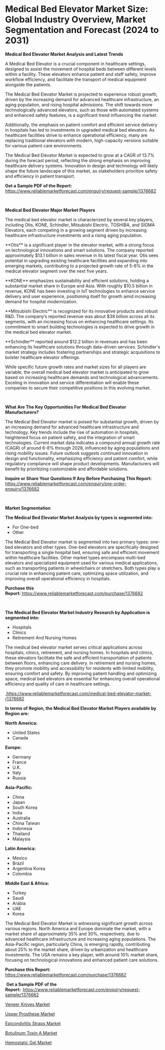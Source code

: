 <p><h1>Medical Bed Elevator Market Size: Global Industry Overview, Market Segmentation and Forecast (2024 to 2031)</h1></p><p><strong>Medical Bed Elevator Market Analysis and Latest Trends</strong></p>
<p><p>A Medical Bed Elevator is a crucial component in healthcare settings, designed to assist the movement of hospital beds between different levels within a facility. These elevators enhance patient and staff safety, improve workflow efficiency, and facilitate the transport of medical equipment alongside the patients. </p><p>The Medical Bed Elevator Market is projected to experience robust growth, driven by the increasing demand for advanced healthcare infrastructure, an aging population, and rising hospital admissions. The shift towards more technologically advanced elevators, such as those with automated systems and enhanced safety features, is a significant trend influencing the market. </p><p>Additionally, the emphasis on patient comfort and efficient service delivery in hospitals has led to investments in upgraded medical bed elevators. As healthcare facilities strive to enhance operational efficiency, many are replacing traditional elevators with modern, high-capacity versions suitable for various patient care environments. </p><p>The Medical Bed Elevator Market is expected to grow at a CAGR of 13.7% during the forecast period, reflecting the strong emphasis on improving healthcare delivery systems. Innovation in design and technology will likely shape the future landscape of this market, as stakeholders prioritize safety and efficiency in patient transport.</p></p>
<p><strong>Get a Sample PDF of the Report:&nbsp;</strong> <a href="https://www.reliablemarketforecast.com/enquiry/request-sample/1376682?utm_campaign=1169&utm_medium=2&utm_source=Github&utm_content=ia&utm_term=23102024&utm_id=medical-bed-elevator">https://www.reliablemarketforecast.com/enquiry/request-sample/1376682</a></p>
<p>&nbsp;</p>
<p><strong>Medical Bed Elevator Major Market Players</strong></p>
<p><p>The medical bed elevator market is characterized by several key players, including Otis, KONE, Schindler, Mitsubishi Electric, TOSHIBA, and SIGMA Elevators, each competing in a growing segment driven by increasing healthcare infrastructure investments and a rising aging population.</p><p>**Otis** is a significant player in the elevator market, with a strong focus on technological innovations and smart solutions. The company reported approximately $13.1 billion in sales revenue in its latest fiscal year. Otis sees potential in upgrading existing healthcare facilities and expanding into emerging markets, contributing to a projected growth rate of 5-6% in the medical elevator segment over the next five years.</p><p>**KONE** emphasizes sustainability and efficient solutions, holding a substantial market share in Europe and Asia. With roughly $10.5 billion in revenue, KONE has been investing in IoT technologies to enhance service delivery and user experience, positioning itself for growth amid increasing demand for hospital modernization.</p><p>**Mitsubishi Electric** is recognized for its innovative products and robust R&D. The company’s reported revenue was about $38 billion across all its segments, with an increasing focus on enhancing healthcare settings. Its commitment to smart building technologies is expected to drive growth in the medical bed elevator market.</p><p>**Schindler** reported around $12.2 billion in revenues and has been enhancing its healthcare solutions through data-driven services. Schindler's market strategy includes fostering partnerships and strategic acquisitions to bolster healthcare elevator offerings.</p><p>While specific future growth rates and market sizes for all players are variable, the overall medical bed elevator market is anticipated to grow based on increasing healthcare demands and technological advancements. Exceling in innovation and service differentiation will enable these companies to secure their competitive positions in this evolving market.</p></p>
<p>&nbsp;</p>
<p><strong>What Are The Key Opportunities For Medical Bed Elevator Manufacturers?</strong></p>
<p><p>The Medical Bed Elevator market is poised for substantial growth, driven by an increasing demand for advanced healthcare infrastructure and technology. Key trends include the rise of automation in hospitals, heightened focus on patient safety, and the integration of smart technologies. Current market data indicates a compound annual growth rate (CAGR) of around 6-8% through 2028, influenced by aging populations and rising mobility issues. Future outlook suggests continued innovation in design and functionality, emphasizing efficiency and patient comfort, while regulatory compliance will shape product developments. Manufacturers will benefit by prioritizing customizable and affordable solutions.</p></p>
<p><strong>Inquire or Share Your Questions If Any Before Purchasing This Report:</strong> <a href="https://www.reliablemarketforecast.com/enquiry/pre-order-enquiry/1376682?utm_campaign=1169&utm_medium=2&utm_source=Github&utm_content=ia&utm_term=23102024&utm_id=medical-bed-elevator">https://www.reliablemarketforecast.com/enquiry/pre-order-enquiry/1376682</a></p>
<p>&nbsp;</p>
<p><strong>Market Segmentation</strong></p>
<p><strong>The Medical Bed Elevator Market Analysis by types is segmented into:</strong></p>
<p><ul><li>For One-bed</li><li>Other</li></ul></p>
<p><p>The Medical Bed Elevator market is segmented into two primary types: one-bed elevators and other types. One-bed elevators are specifically designed for transporting a single hospital bed, ensuring safe and efficient movement within healthcare facilities. Other market types encompass multi-bed elevators and specialized equipment used for various medical applications, such as transporting patients in wheelchairs or stretchers. Both types play a crucial role in enhancing patient care, optimizing space utilization, and improving overall operational efficiency in hospitals.</p></p>
<p><strong>Purchase this Report:&nbsp;</strong><a href="https://www.reliablemarketforecast.com/purchase/1376682?utm_campaign=1169&utm_medium=2&utm_source=Github&utm_content=ia&utm_term=23102024&utm_id=medical-bed-elevator">https://www.reliablemarketforecast.com/purchase/1376682</a></p>
<p>&nbsp;</p>
<p><strong>The Medical Bed Elevator Market Industry Research by Application is segmented into:</strong></p>
<p><ul><li>Hospitals</li><li>Clinics</li><li>Retirement And Nursing Homes</li></ul></p>
<p><p>The medical bed elevator market serves critical applications across hospitals, clinics, retirement, and nursing homes. In hospitals and clinics, these elevators facilitate the safe and efficient transportation of patients between floors, enhancing care delivery. In retirement and nursing homes, they promote mobility and accessibility for residents with limited mobility, ensuring comfort and safety. By improving patient handling and optimizing space, medical bed elevators are essential for enhancing overall operational efficiency and quality of care in healthcare settings.</p></p>
<p><a href="https://www.reliablemarketforecast.com/medical-bed-elevator-market-r1376682?utm_campaign=1169&utm_medium=2&utm_source=Github&utm_content=ia&utm_term=23102024&utm_id=medical-bed-elevator">&nbsp;https://www.reliablemarketforecast.com/medical-bed-elevator-market-r1376682</a></p>
<p><strong>In terms of Region, the Medical Bed Elevator Market Players available by Region are:</strong></p>
<p>
    <p> <strong> North America: </strong>
        <ul>
            <li>United States</li>
            <li>Canada</li>
        </ul>
        </p> 
    <p> <strong> Europe: </strong>
        <ul>
            <li>Germany</li>
            <li>France</li>
            <li>U.K.</li>
            <li>Italy</li>
            <li>Russia</li>
        </ul>
        </p> 
    <p> <strong> Asia-Pacific: </strong>
        <ul>
            <li>China</li>
            <li>Japan</li>
            <li>South Korea</li>
            <li>India</li>
            <li>Australia</li>
            <li>China Taiwan</li>
            <li>Indonesia</li>
            <li>Thailand</li>
            <li>Malaysia</li>
        </ul>
        </p> 
    <p> <strong> Latin America: </strong>
        <ul>
            <li>Mexico</li>
            <li>Brazil</li>
            <li>Argentina Korea</li>
            <li>Colombia</li>
        </ul>
        </p> 
    <p> <strong> Middle East & Africa: </strong>
        <ul>
            <li>Turkey</li>
            <li>Saudi</li>
            <li>Arabia</li>
            <li>UAE</li>
            <li>Korea</li>
        </ul>
    </p>
    </p>
<p><p>The Medical Bed Elevator Market is witnessing significant growth across various regions. North America and Europe dominate the market, with a market share of approximately 35% and 30%, respectively, due to advanced healthcare infrastructure and increasing aging populations. The Asia-Pacific region, particularly China, is emerging rapidly, contributing about 25% to the market share, driven by urbanization and healthcare investments. The USA remains a key player, with around 10% market share, focusing on technological innovations and enhanced patient care solutions.</p></p>
<p><strong>Purchase this Report: </strong><a href="https://www.reliablemarketforecast.com/purchase/1376682?utm_campaign=1169&utm_medium=2&utm_source=Github&utm_content=ia&utm_term=23102024&utm_id=medical-bed-elevator">https://www.reliablemarketforecast.com/purchase/1376682</a></p>
<p>&nbsp;<strong>Get a Sample PDF of the Report:&nbsp;&nbsp;</strong><a href="https://www.reliablemarketforecast.com/enquiry/request-sample/1376682?utm_campaign=1169&utm_medium=2&utm_source=Github&utm_content=ia&utm_term=23102024&utm_id=medical-bed-elevator">https://www.reliablemarketforecast.com/enquiry/request-sample/1376682</a></p>
<p><strong></strong></p>
<p><p><a href="https://issuu.com/reportprime-2/docs/veneer-knives-market-size-2030.pptx_be2ff24d17bf63?utm_campaign=1169&utm_medium=2&utm_source=Github&utm_content=ia&utm_term=23102024&utm_id=medical-bed-elevator">Veneer Knives Market</a></p><p><a href="https://github.com/bailee2qhthar/Market-Research-Report-List-1/blob/main/upper-prosthese-market.md?utm_campaign=1169&utm_medium=2&utm_source=Github&utm_content=ia&utm_term=23102024&utm_id=medical-bed-elevator">Upper Prosthese Market</a></p><p><a href="https://github.com/nenitafam9o0/Market-Research-Report-List-1/blob/main/epicondylitis-straps-market.md?utm_campaign=1169&utm_medium=2&utm_source=Github&utm_content=ia&utm_term=23102024&utm_id=medical-bed-elevator">Epicondylitis Straps Market</a></p><p><a href="https://www.linkedin.com/pulse/digital-transformation-botulinum-toxin-industry-market-opportunities-wxxnc?utm_campaign=1169&utm_medium=2&utm_source=Github&utm_content=ia&utm_term=23102024&utm_id=medical-bed-elevator">Botulinum Toxin A Market</a></p><p><a href="https://www.linkedin.com/pulse/hemostatic-gel-industry-resonance-95-amplification-across-domains-ogjxc?utm_campaign=1169&utm_medium=2&utm_source=Github&utm_content=ia&utm_term=23102024&utm_id=medical-bed-elevator">Hemostatic Gel Market</a></p></p>